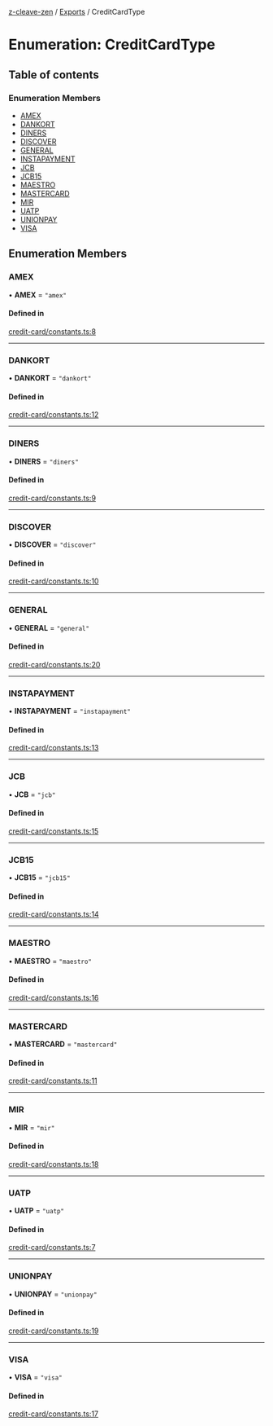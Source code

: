 [z-cleave-zen](../README.md) / [Exports](../modules.md) / CreditCardType

# Enumeration: CreditCardType

## Table of contents

### Enumeration Members

- [AMEX](CreditCardType.md#amex)
- [DANKORT](CreditCardType.md#dankort)
- [DINERS](CreditCardType.md#diners)
- [DISCOVER](CreditCardType.md#discover)
- [GENERAL](CreditCardType.md#general)
- [INSTAPAYMENT](CreditCardType.md#instapayment)
- [JCB](CreditCardType.md#jcb)
- [JCB15](CreditCardType.md#jcb15)
- [MAESTRO](CreditCardType.md#maestro)
- [MASTERCARD](CreditCardType.md#mastercard)
- [MIR](CreditCardType.md#mir)
- [UATP](CreditCardType.md#uatp)
- [UNIONPAY](CreditCardType.md#unionpay)
- [VISA](CreditCardType.md#visa)

## Enumeration Members

### AMEX

• **AMEX** = ``"amex"``

#### Defined in

[credit-card/constants.ts:8](https://github.com/adnzaki/cleave-zen/blob/22b1d89/src/credit-card/constants.ts#L8)

___

### DANKORT

• **DANKORT** = ``"dankort"``

#### Defined in

[credit-card/constants.ts:12](https://github.com/adnzaki/cleave-zen/blob/22b1d89/src/credit-card/constants.ts#L12)

___

### DINERS

• **DINERS** = ``"diners"``

#### Defined in

[credit-card/constants.ts:9](https://github.com/adnzaki/cleave-zen/blob/22b1d89/src/credit-card/constants.ts#L9)

___

### DISCOVER

• **DISCOVER** = ``"discover"``

#### Defined in

[credit-card/constants.ts:10](https://github.com/adnzaki/cleave-zen/blob/22b1d89/src/credit-card/constants.ts#L10)

___

### GENERAL

• **GENERAL** = ``"general"``

#### Defined in

[credit-card/constants.ts:20](https://github.com/adnzaki/cleave-zen/blob/22b1d89/src/credit-card/constants.ts#L20)

___

### INSTAPAYMENT

• **INSTAPAYMENT** = ``"instapayment"``

#### Defined in

[credit-card/constants.ts:13](https://github.com/adnzaki/cleave-zen/blob/22b1d89/src/credit-card/constants.ts#L13)

___

### JCB

• **JCB** = ``"jcb"``

#### Defined in

[credit-card/constants.ts:15](https://github.com/adnzaki/cleave-zen/blob/22b1d89/src/credit-card/constants.ts#L15)

___

### JCB15

• **JCB15** = ``"jcb15"``

#### Defined in

[credit-card/constants.ts:14](https://github.com/adnzaki/cleave-zen/blob/22b1d89/src/credit-card/constants.ts#L14)

___

### MAESTRO

• **MAESTRO** = ``"maestro"``

#### Defined in

[credit-card/constants.ts:16](https://github.com/adnzaki/cleave-zen/blob/22b1d89/src/credit-card/constants.ts#L16)

___

### MASTERCARD

• **MASTERCARD** = ``"mastercard"``

#### Defined in

[credit-card/constants.ts:11](https://github.com/adnzaki/cleave-zen/blob/22b1d89/src/credit-card/constants.ts#L11)

___

### MIR

• **MIR** = ``"mir"``

#### Defined in

[credit-card/constants.ts:18](https://github.com/adnzaki/cleave-zen/blob/22b1d89/src/credit-card/constants.ts#L18)

___

### UATP

• **UATP** = ``"uatp"``

#### Defined in

[credit-card/constants.ts:7](https://github.com/adnzaki/cleave-zen/blob/22b1d89/src/credit-card/constants.ts#L7)

___

### UNIONPAY

• **UNIONPAY** = ``"unionpay"``

#### Defined in

[credit-card/constants.ts:19](https://github.com/adnzaki/cleave-zen/blob/22b1d89/src/credit-card/constants.ts#L19)

___

### VISA

• **VISA** = ``"visa"``

#### Defined in

[credit-card/constants.ts:17](https://github.com/adnzaki/cleave-zen/blob/22b1d89/src/credit-card/constants.ts#L17)
